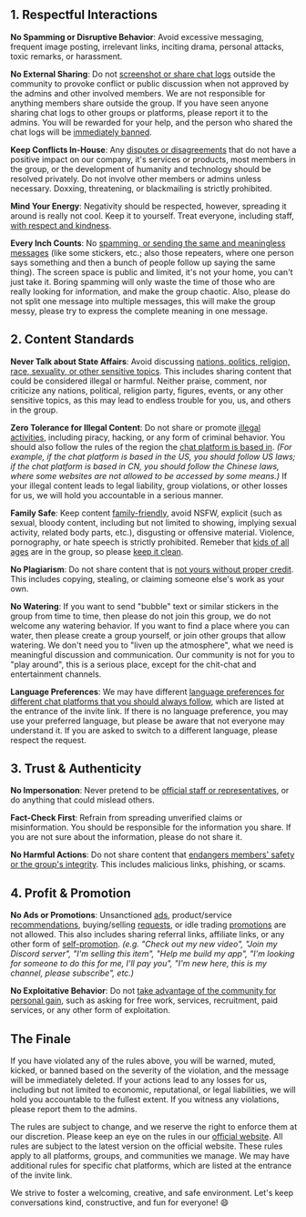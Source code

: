 ## 1. Respectful Interactions

**No Spamming or Disruptive Behavior**: Avoid excessive messaging, frequent image posting, irrelevant links, inciting drama, personal attacks, toxic remarks, or harassment.

**No External Sharing**: Do not <u>screenshot or share chat logs</u> outside the community to provoke conflict or public discussion when not approved by the admins and other involved members. We are not responsible for anything members share outside the group. If you have seen anyone sharing chat logs to other groups or platforms, please report it to the admins. You will be rewarded for your help, and the person who shared the chat logs will be <u>immediately banned</u>.

**Keep Conflicts In-House**: Any <u>disputes or disagreements</u> that do not have a positive impact on our company, it's services or products, most members in the group, or the development of humanity and technology should be resolved privately. Do not involve other members or admins unless necessary. Doxxing, threatening, or blackmailing is strictly prohibited.

**Mind Your Energy**: Negativity should be respected, however, spreading it around is really not cool. Keep it to yourself. Treat everyone, including staff, <u>with respect and kindness</u>.

**Every Inch Counts**: No <u>spamming, or sending the same and meaningless messages</u> (like some stickers, etc.; also those repeaters, where one person says something and then a bunch of people follow up saying the same thing). The screen space is public and limited, it's not your home, you can't just take it. Boring spamming will only waste the time of those who are really looking for information, and make the group chaotic. Also, please do not split one message into multiple messages, this will make the group messy, please try to express the complete meaning in one message.

## 2. Content Standards

**Never Talk about State Affairs**: Avoid discussing <u>nations, politics, religion, race, sexuality, or other sensitive topics</u>. This includes sharing content that could be considered illegal or harmful. Neither praise, comment, nor criticize any nations, political, religion party, figures, events, or any other sensitive topics, as this may lead to endless trouble for you, us, and others in the group.

**Zero Tolerance for Illegal Content**: Do not share or promote <u>illegal activities</u>, including piracy, hacking, or any form of criminal behavior. You should also follow the rules of the region the <u>chat platform is based in</u>. *(For example, if the chat platform is based in the US, you should follow US laws; if the chat platform is based in CN, you should follow the Chinese laws, where some websites are not allowed to be accessed by some means.)* If your illegal content leads to legal liability, group violations, or other losses for us, we will hold you accountable in a serious manner.

**Family Safe**: Keep content <u>family-friendly</u>, avoid NSFW, explicit (such as sexual, bloody content, including but not limited to showing, implying sexual activity, related body parts, etc.), disgusting or offensive material. Violence, pornography, or hate speech is strictly prohibited. Remeber that <u>kids of all ages</u> are in the group, so please <u>keep it clean</u>.

**No Plagiarism**: Do not share content that is <u>not yours without proper credit</u>. This includes copying, stealing, or claiming someone else's work as your own.

**No Watering**: If you want to send "bubble" text or similar stickers in the group from time to time, then please do not join this group, we do not welcome any watering behavior. If you want to find a place where you can water, then please create a group yourself, or join other groups that allow watering. We don't need you to "liven up the atmosphere", what we need is meaningful discussion and communication. Our community is not for you to "play around", this is a serious place, except for the chit-chat and entertainment channels.

**Language Preferences**: We may have different <u>language preferences for different chat platforms that you should always follow</u>, which are listed at the entrance of the invite link. If there is no language preference, you may use your preferred language, but please be aware that not everyone may understand it. If you are asked to switch to a different language, please respect the request.

## 3. Trust & Authenticity

**No Impersonation**: Never pretend to be <u>official staff or representatives</u>, or do anything that could mislead others.

**Fact-Check First**: Refrain from spreading unverified claims or misinformation. You should be responsible for the information you share. If you are not sure about the information, please do not share it.

**No Harmful Actions**: Do not share content that <u>endangers members' safety or the group's integrity</u>. This includes malicious links, phishing, or scams.

## 4. Profit & Promotion

**No Ads or Promotions**: Unsanctioned <u>ads</u>, product/service <u>recommendations</u>, buying/selling <u>requests</u>, or idle trading <u>promotions</u> are not allowed. This also includes sharing referral links, affiliate links, or any other form of <u>self-promotion</u>. *(e.g. "Check out my new video", "Join my Discord server", "I'm selling this item", "Help me build my app", "I'm looking for someone to do this for me, I'll pay you", "I'm new here, this is my channel, please subscribe", etc.)*

**No Exploitative Behavior**: Do not <u>take advantage of the community for personal gain</u>, such as asking for free work, services, recruitment, paid services, or any other form of exploitation.

## The Finale

If you have violated any of the rules above, you will be warned, muted, kicked, or banned based on the severity of the violation, and the message will be immediately deleted. If your actions lead to any losses for us, including but not limited to economic, reputational, or legal liabilities, we will hold you accountable to the fullest extent. If you witness any violations, please report them to the admins.

The rules are subject to change, and we reserve the right to enforce them at our discretion. Please keep an eye on the rules in our [official website](https://www.inkore.net/community). All rules are subject to the latest version on the official website. These rules apply to all platforms, groups, and communities we manage. We may have additional rules for specific chat platforms, which are listed at the entrance of the invite link.

We strive to foster a welcoming, creative, and safe environment. Let's keep conversations kind, constructive, and fun for everyone! 😄